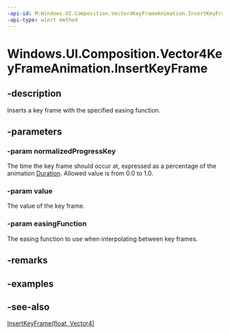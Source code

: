 ```yaml
---
-api-id: M:Windows.UI.Composition.Vector4KeyFrameAnimation.InsertKeyFrame(System.Single,Windows.Foundation.Numerics.Vector4,Windows.UI.Composition.CompositionEasingFunction)
-api-type: winrt method
---
```


<!-- Method syntax
public void InsertKeyFrame(System.Single normalizedProgressKey, Windows.Foundation.Numerics.Vector4 value, Windows.UI.Composition.CompositionEasingFunction easingFunction)
-->

# Windows.UI.Composition.Vector4KeyFrameAnimation.InsertKeyFrame

## -description
Inserts a key frame with the specified easing function.



## -parameters
### -param normalizedProgressKey
The time the key frame should occur at, expressed as a percentage of the animation [Duration](keyframeanimation_duration.md). Allowed value is from 0.0 to 1.0.

### -param value
The value of the key frame.

### -param easingFunction
The easing function to use when interpolating between key frames.

## -remarks

## -examples

## -see-also
[InsertKeyFrame(float, Vector4)](vector4keyframeanimation_insertkeyframe_2129636793.md)
